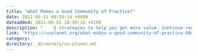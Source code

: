 ```yaml
---
title: "What Makes a Good Community of Practice?"
date: 2021-05-31 08:59:14 +0000
dateadded: 2021-06-01 10:49:32 +0100
description: "    5 strategies to help you get more value  Continue reading on UX Planet »  "
link: "https://uxplanet.org/what-makes-a-good-community-of-practice-99d8c9a1aed5?source=rss----819cc2aaeee0---4"
category:
directory: _directory/ux-planet.md
---
```

